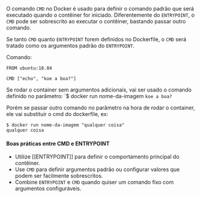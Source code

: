 O comando `CMD` no Docker é usado para definir o comando padrão que será executado quando o contêiner for iniciado. Diferentemente do `ENTRYPOINT`, o `CMD` pode ser sobrescrito ao executar o contêiner, bastando passar outro comando.

Se tanto `CMD` quanto `ENTRYPOINT` forem definidos no Dockerfile, o `CMD` será tratado como os argumentos padrão do `ENTRYPOINT`.

Comando:
```
FROM ubuntu:18.04

CMD ["echo", "koe a boa?"]
```

Se rodar o container sem argumentos adicionais, vai ser usado o comando definido no parâmetro:
`$ docker run nome-da-imagem
``koe a boa?``

Porém se passar outro comando no parâmetro na hora de rodar o container, ele vai substituir o cmd do dockerfile, ex:
```
$ docker run nome-da-imagem "qualquer coisa"
qualquer coisa
```

#### **Boas práticas entre CMD e ENTRYPOINT**

- Utilize [[ENTRYPOINT]] para definir o comportamento principal do contêiner.
- Use `CMD` para definir argumentos padrão ou configurar valores que podem ser facilmente sobrescritos.
- Combine `ENTRYPOINT` e `CMD` quando quiser um comando fixo com argumentos configuráveis.